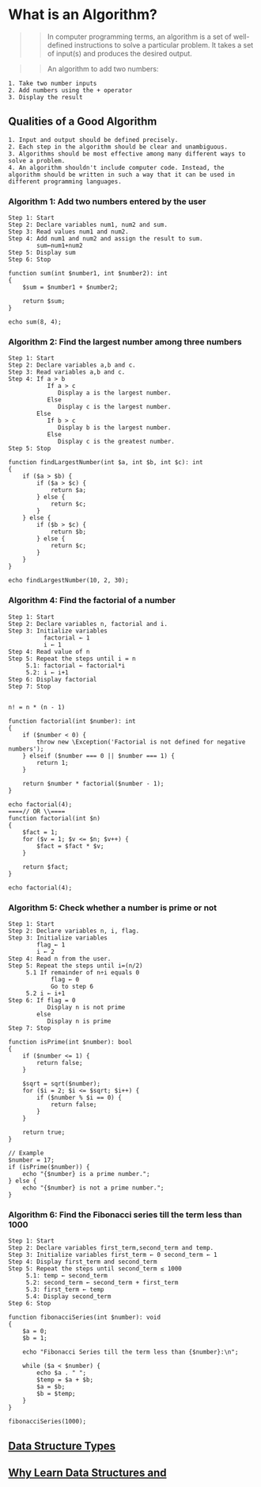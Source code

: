 # What is an Algorithm?

> > In computer programming terms, an algorithm is a set of well-defined instructions to solve a particular problem. It takes a set of input(s) and produces the desired output.

> > An algorithm to add two numbers:

```
1. Take two number inputs
2. Add numbers using the + operator
3. Display the result
```

## Qualities of a Good Algorithm

```
1. Input and output should be defined precisely.
2. Each step in the algorithm should be clear and unambiguous.
3. Algorithms should be most effective among many different ways to solve a problem.
4. An algorithm shouldn't include computer code. Instead, the algorithm should be written in such a way that it can be used in different programming languages.
```

### Algorithm 1: Add two numbers entered by the user

```
Step 1: Start
Step 2: Declare variables num1, num2 and sum.
Step 3: Read values num1 and num2.
Step 4: Add num1 and num2 and assign the result to sum.
        sum←num1+num2
Step 5: Display sum
Step 6: Stop
```

```
function sum(int $number1, int $number2): int
{
    $sum = $number1 + $number2;

    return $sum;
}

echo sum(8, 4);
```

### Algorithm 2: Find the largest number among three numbers

```
Step 1: Start
Step 2: Declare variables a,b and c.
Step 3: Read variables a,b and c.
Step 4: If a > b
           If a > c
              Display a is the largest number.
           Else
              Display c is the largest number.
        Else
           If b > c
              Display b is the largest number.
           Else
              Display c is the greatest number.
Step 5: Stop
```

```
function findLargestNumber(int $a, int $b, int $c): int
{
    if ($a > $b) {
        if ($a > $c) {
            return $a;
        } else {
            return $c;
        }
    } else {
        if ($b > $c) {
            return $b;
        } else {
            return $c;
        }
    }
}

echo findLargestNumber(10, 2, 30);
```

### Algorithm 4: Find the factorial of a number

```
Step 1: Start
Step 2: Declare variables n, factorial and i.
Step 3: Initialize variables
          factorial ← 1
          i ← 1
Step 4: Read value of n
Step 5: Repeat the steps until i = n
     5.1: factorial ← factorial*i
     5.2: i ← i+1
Step 6: Display factorial
Step 7: Stop


n! = n * (n - 1)
```

```
function factorial(int $number): int
{
    if ($number < 0) {
        throw new \Exception('Factorial is not defined for negative numbers');
    } elseif ($number === 0 || $number === 1) {
        return 1;
    }

    return $number * factorial($number - 1);
}

echo factorial(4);
====// OR \\====
function factorial(int $n)
{
    $fact = 1;
    for ($v = 1; $v <= $n; $v++) {
        $fact = $fact * $v;
    }

    return $fact;
}

echo factorial(4);
```

### Algorithm 5: Check whether a number is prime or not

```
Step 1: Start
Step 2: Declare variables n, i, flag.
Step 3: Initialize variables
        flag ← 1
        i ← 2
Step 4: Read n from the user.
Step 5: Repeat the steps until i=(n/2)
     5.1 If remainder of n÷i equals 0
            flag ← 0
            Go to step 6
     5.2 i ← i+1
Step 6: If flag = 0
           Display n is not prime
        else
           Display n is prime
Step 7: Stop
```

```
function isPrime(int $number): bool
{
    if ($number <= 1) {
        return false;
    }

    $sqrt = sqrt($number);
    for ($i = 2; $i <= $sqrt; $i++) {
        if ($number % $i == 0) {
            return false;
        }
    }

    return true;
}

// Example
$number = 17;
if (isPrime($number)) {
    echo "{$number} is a prime number.";
} else {
    echo "{$number} is not a prime number.";
}
```

### Algorithm 6: Find the Fibonacci series till the term less than 1000

```
Step 1: Start
Step 2: Declare variables first_term,second_term and temp.
Step 3: Initialize variables first_term ← 0 second_term ← 1
Step 4: Display first_term and second_term
Step 5: Repeat the steps until second_term ≤ 1000
     5.1: temp ← second_term
     5.2: second_term ← second_term + first_term
     5.3: first_term ← temp
     5.4: Display second_term
Step 6: Stop
```

```
function fibonacciSeries(int $number): void
{
    $a = 0;
    $b = 1;

    echo "Fibonacci Series till the term less than {$number}:\n";

    while ($a < $number) {
        echo $a . " ";
        $temp = $a + $b;
        $a = $b;
        $b = $temp;
    }
}

fibonacciSeries(1000);
```

## <a href="https://www.programiz.com/dsa/data-structure-types" target="_blank">Data Structure Types</a>

## <a href="https://www.programiz.com/dsa/why-algorithms" target="_blank">Why Learn Data Structures and</a>
